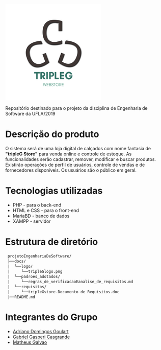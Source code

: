<img src="docs/logo/logoPNG.png" width="300">

Repositório destinado para o projeto da disciplina de Engenharia de Software da UFLA/2019

# Descrição do produto #

O sistema será de uma loja digital de calçados com nome fantasia de **"tripleG Store"** para venda online e controle de estoque. 
As funcionalidades serão cadastrar, remover, modificar e buscar produtos. 
Existirão operações de perfil de usuários, controle de vendas e de fornecedores disponíveis. 
Os usuários são o público em geral.

# Tecnologias utilizadas #

 - PHP - para o back-end
 - HTML e CSS - para o front-end
 - MariaBD - banco de dados
 - XAMPP - servidor

# Estrutura de diretório #
  ```text
   projetoEngenhariaDeSoftware/
   ├──docs/
   |  └──logo/
   |     └──tripleGlogo.png
   |  └──padroes_adotados/
   |     └──regras_de_verificacaoEanalise_de_requisitos.md
   |  └──requisitos/
   |     └──tripleGstore-Documento de Requisitos.doc
   ├──README.md
  ```
# Integrantes do Grupo #

 - [Adriano Domingos Goulart](https://github.com/adrianodg)
 - [Gabriel Gasperi Casgrande](https://github.com/gabrielcasag)
 - [Matheus Galvao](https://github.com/magalfer)
